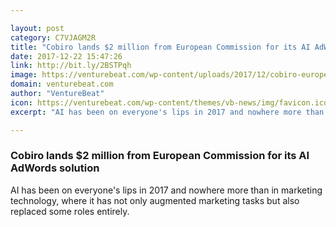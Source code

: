 ```yaml
---

layout: post
category: C7VJAGM2R
title: "Cobiro lands $2 million from European Commission for its AI AdWords solution"
date: 2017-12-22 15:47:26
link: http://bit.ly/2BSTPqh
image: https://venturebeat.com/wp-content/uploads/2017/12/cobiro-european-commission-ai-marketing.jpg?fit=780%2C521&strip=all
domain: venturebeat.com
author: "VentureBeat"
icon: https://venturebeat.com/wp-content/themes/vb-news/img/favicon.ico
excerpt: "AI has been on everyone's lips in 2017 and nowhere more than in marketing technology, where it has not only augmented marketing tasks but also replaced some roles entirely."

---
```


### Cobiro lands $2 million from European Commission for its AI AdWords solution

AI has been on everyone's lips in 2017 and nowhere more than in marketing technology, where it has not only augmented marketing tasks but also replaced some roles entirely.